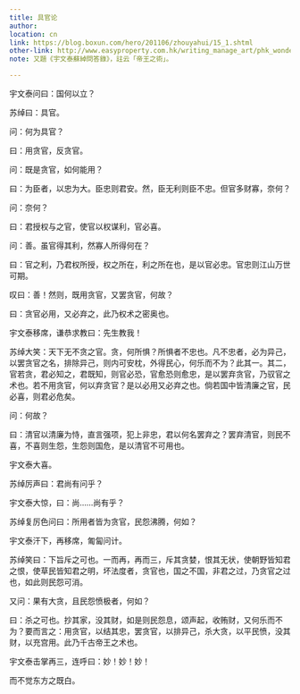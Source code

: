 ```yaml
---
title: 具官论
author: 
location: cn
link: https://blog.boxun.com/hero/201106/zhouyahui/15_1.shtml
other-link: http://www.easyproperty.com.hk/writing_manage_art/phk_wonderful/ee31928c.htm?ts=79
note: 又題《宇文泰蘇綽問答錄》，註云「帝王之術」。

---
```

宇文泰问曰：国何以立？ 

苏绰曰：具官。 

问：何为具官？ 

曰：用贪官，反贪官。 

问：既是贪官，如何能用？ 

曰：为臣者，以忠为大。臣忠则君安。然，臣无利则臣不忠。但官多财寡，奈何？ 

问：奈何？ 

曰：君授权与之官，使官以权谋利，官必喜。 

问：善。虽官得其利，然寡人所得何在？ 

曰：官之利，乃君权所授，权之所在，利之所在也，是以官必忠。官忠则江山万世可期。 

叹曰：善！然则，既用贪官，又罢贪官，何故？ 

曰：贪官必用，又必弃之，此乃权术之密奥也。 

宇文泰移席，谦恭求教曰：先生教我！ 

苏绰大笑：天下无不贪之官。贪，何所惧？所惧者不忠也。凡不忠者，必为异己，以罢贪官之名，排除异己，则内可安枕，外得民心，何乐而不为？此其一。其二，官若贪，君必知之，君既知，则官必恐，官愈恐则愈忠，是以罢弃贪官，乃驭官之术也。若不用贪官，何以弃贪官？是以必用又必弃之也。倘若国中皆清廉之官，民必喜，则君必危矣。 

问：何故？ 

曰：清官以清廉为恃，直言强项，犯上非忠，君以何名罢弃之？罢弃清官，则民不喜，不喜则生怨，生怨则国危，是以清官不可用也。 

宇文泰大喜。 

苏绰厉声曰：君尚有问乎？ 

宇文泰大惊，曰：尚……尚有乎？ 

苏绰复厉色问曰：所用者皆为贪官，民怨沸腾，何如？ 

宇文泰汗下，再移席，匍匐问计。 

苏绰笑曰：下旨斥之可也。一而再，再而三，斥其贪婪，恨其无状，使朝野皆知君之恨，使草民皆知君之明，坏法度者，贪官也，国之不国，非君之过，乃贪官之过也，如此则民怨可消。 

又问：果有大贪，且民怨愤极者，何如？ 

曰：杀之可也。抄其家，没其财，如是则民怨息，颂声起，收贿财，又何乐而不为？要而言之：用贪官，以结其忠，罢贪官，以排异己，杀大贪，以平民愤，没其财，以充宫用。此乃千古帝王之术也。 

宇文泰击掌再三，连呼曰：妙！妙！妙！ 

而不觉东方之既白。
